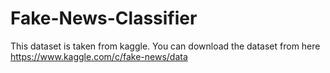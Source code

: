 # Fake-News-Classifier
This dataset is taken from kaggle. You can download the dataset from here https://www.kaggle.com/c/fake-news/data
